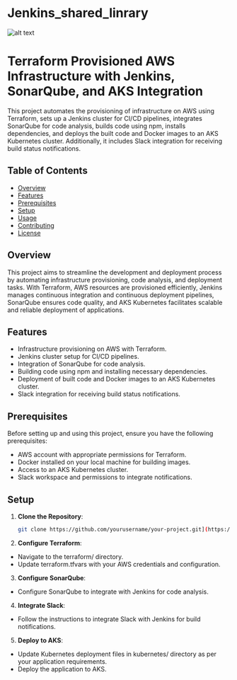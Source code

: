 # Jenkins_shared_linrary

![alt text](https://github.com/abhishekbhogal/Jenkins_shared_linrary/blob/jenkins-pipeline-prod/356a6f69-681d-4174-8013-18ca95c5eae1.avif?raw=true)

# Terraform Provisioned AWS Infrastructure with Jenkins, SonarQube, and AKS Integration

This project automates the provisioning of infrastructure on AWS using Terraform, sets up a Jenkins cluster for CI/CD pipelines, integrates SonarQube for code analysis, builds code using npm, installs dependencies, and deploys the built code and Docker images to an AKS Kubernetes cluster. Additionally, it includes Slack integration for receiving build status notifications.

## Table of Contents

- [Overview](#overview)
- [Features](#features)
- [Prerequisites](#prerequisites)
- [Setup](#setup)
- [Usage](#usage)
- [Contributing](#contributing)
- [License](#license)

## Overview

This project aims to streamline the development and deployment process by automating infrastructure provisioning, code analysis, and deployment tasks. With Terraform, AWS resources are provisioned efficiently, Jenkins manages continuous integration and continuous deployment pipelines, SonarQube ensures code quality, and AKS Kubernetes facilitates scalable and reliable deployment of applications.

## Features

- Infrastructure provisioning on AWS with Terraform.
- Jenkins cluster setup for CI/CD pipelines.
- Integration of SonarQube for code analysis.
- Building code using npm and installing necessary dependencies.
- Deployment of built code and Docker images to an AKS Kubernetes cluster.
- Slack integration for receiving build status notifications.

## Prerequisites

Before setting up and using this project, ensure you have the following prerequisites:

- AWS account with appropriate permissions for Terraform.
- Docker installed on your local machine for building images.
- Access to an AKS Kubernetes cluster.
- Slack workspace and permissions to integrate notifications.

## Setup

1. **Clone the Repository**: 
   ```bash
   git clone https://github.com/yourusername/your-project.git](https://github.com/abhishekbhogal/Jenkins_shared_linrary.git

2. **Configure Terraform**: 
- Navigate to the terraform/ directory.
- Update terraform.tfvars with your AWS credentials and configuration.
3. **Configure SonarQube**: 
- Configure SonarQube to integrate with Jenkins for code analysis.
4. **Integrate Slack**: 
- Follow the instructions to integrate Slack with Jenkins for build notifications.
5. **Deploy to AKS**: 
- Update Kubernetes deployment files in kubernetes/ directory as per your application requirements.
- Deploy the application to AKS.
